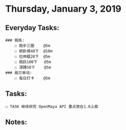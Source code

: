 # Thursday, January 3, 2019

## Everyday Tasks:
    ### 锻炼:
        ☐ 跑步三圈    @5m
        ☐ 俯卧撑40下  @10m
        ☐ 拉伸腿20下  @5m
        ☐ 跳跃100下   @5m
        ☐ 深蹲50下    @5m
    ### 扇贝单词:
        ☐ 每日打卡    @5m

## Tasks:
    ☐ TASK 继续研究 OpenMaya API 重点放在1.0上面

## Notes:

